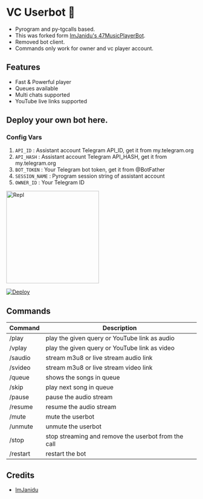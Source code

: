 # VC Userbot 🎵

- Pyrogram and py-tgcalls based.
- This was forked form [ImJanidu's 47MusicPlayerBot](https://github.com/ImJanindu/47MusicPlayerBot).
- Removed bot client.
- Commands only work for owner and vc player account.

## Features
- Fast & Powerful player
- Queues available
- Multi chats supported
- YouTube live links supported


## Deploy your own bot here.

### Config Vars

1. `API_ID` : Assistant account Telegram API_ID, get it from my.telegram.org
2. `API_HASH` : Assistant account Telegram API_HASH, get it from my.telegram.org
3. `BOT_TOKEN` : Your Telegram bot token, get it from @BotFather
4. `SESSION_NAME` : Pyrogram session string of assistant account
5. `OWNER_ID` : Your Telegram ID

<p align="left"><a href="https://replit.com/@AaravxD/PyroStringSession#main.py"><img src="https://img.shields.io/badge/Generate%20On%20Repl-blueviolet?style=for-the-badge&logo=appveyor" width="245" alt="Repl"></a></p> 

[![Deploy](https://www.herokucdn.com/deploy/button.svg)](https://heroku.com/deploy?template=https://dashboard.heroku.com/new?template=https://github.com/ImJanindu/47MusicPlayerBot)

## Commands

| Command  | Description                                          |
| -------  | ---------------------------------------------------- |
| /play    | play the given query or YouTube link as audio        |
| /vplay   | play the given query or YouTube link as video        |
| /saudio  | stream m3u8 or live stream audio link                |
| /svideo  | stream m3u8 or live stream video link                |
| /queue   | shows the songs in queue                             |        
| /skip    | play next song in queue                              |
| /pause   | pause the audio stream                               |
| /resume  | resume the audio stream                              |
| /mute    | mute the userbot                                     |
| /unmute  | unmute the userbot                                   |
| /stop    | stop streaming and remove the userbot from the call  |
| /restart | restart the bot    

## Credits
- [ImJanidu](https://github.com/ImJanindu/47MusicPlayerBot)
